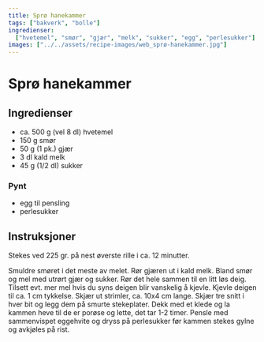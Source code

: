 ```yaml
---
title: Sprø hanekammer
tags: ["bakverk", "bolle"]
ingredienser:
  ["hvetemel", "smør", "gjær", "melk", "sukker", "egg", "perlesukker"]
images: ["../../assets/recipe-images/web_sprø-hanekammer.jpg"]
---
```


# Sprø hanekammer

## Ingredienser

- ca. 500 g (vel 8 dl) hvetemel
- 150 g smør
- 50 g (1 pk.) gjær
- 3 dl kald melk
- 45 g (1/2 dl) sukker

### Pynt

- egg til pensling
- perlesukker

## Instruksjoner

Stekes ved 225 gr. på nest øverste rille i ca. 12 minutter.

Smuldre smøret i det meste av melet. Rør gjæren ut i kald melk. Bland smør og mel med utrørt gjær og sukker. Rør det hele sammen til en litt løs deig. Tilsett evt. mer mel hvis du syns deigen blir vanskelig å kjevle. Kjevle deigen til ca. 1 cm tykkelse. Skjær ut strimler, ca. 10x4 cm lange. Skjær tre snitt i hver bit og legg dem på smurte stekeplater. Dekk med et klede og la kammen heve til de er porøse og lette, det tar 1-2 timer. Pensle med sammenvispet eggehvite og dryss på perlesukker før kammen stekes gylne og avkjøles på rist.
